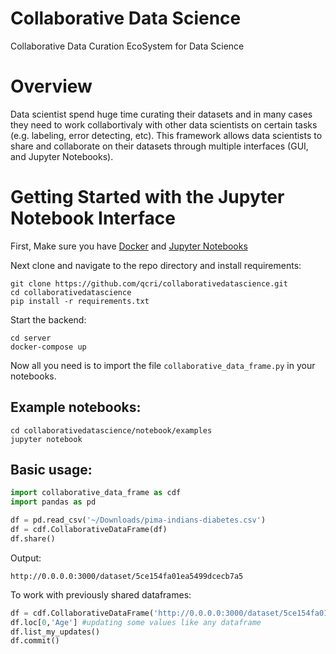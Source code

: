 # Collaborative Data Science
Collaborative Data Curation EcoSystem for Data Science


# Overview
Data scientist spend huge time curating their datasets and in many cases they need to work collabortivaly with other data scientists on certain tasks (e.g. labeling, error detecting, etc).
This framework allows data scientists to share and collaborate on their datasets through multiple interfaces (GUI, and Jupyter Notebooks).

# Getting Started with the Jupyter Notebook Interface
First, Make sure you have [Docker](https://www.docker.com/) and [Jupyter Notebooks](https://jupyter.org/)

Next clone and navigate to the repo directory and install requirements:

```
git clone https://github.com/qcri/collaborativedatascience.git
cd collaborativedatascience
pip install -r requirements.txt
```

Start the backend:

```
cd server
docker-compose up
```




Now all you need is to import the file `collaborative_data_frame.py` in your notebooks. 



## Example notebooks: 
```
cd collaborativedatascience/notebook/examples
jupyter notebook
```


## Basic usage:

```python
import collaborative_data_frame as cdf
import pandas as pd

df = pd.read_csv('~/Downloads/pima-indians-diabetes.csv')
df = cdf.CollaborativeDataFrame(df)
df.share()
```
Output:
```
http://0.0.0.0:3000/dataset/5ce154fa01ea5499dcecb7a5
```

To work with previously shared dataframes:
```python
df = cdf.CollaborativeDataFrame('http://0.0.0.0:3000/dataset/5ce154fa01ea5499dcecb7a5')
df.loc[0,'Age'] #updating some values like any dataframe
df.list_my_updates()
df.commit()
```



